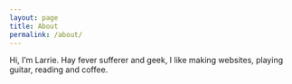 ```yaml
---
layout: page
title: About
permalink: /about/
---
```


Hi, I’m Larrie. Hay fever sufferer and geek, I like making websites, playing guitar, reading and coffee.
